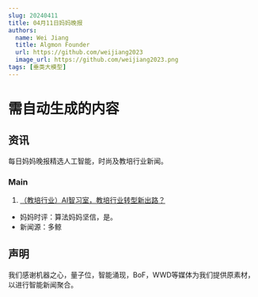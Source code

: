 ```yaml
---
slug: 20240411
title: 04月11日妈妈晚报
authors:
  name: Wei Jiang
  title: Algmon Founder
  url: https://github.com/weijiang2023
  image_url: https://github.com/weijiang2023.png
tags: [垂类大模型]
---
```


# 需自动生成的内容
## 资讯
每日妈妈晚报精选人工智能，时尚及教培行业新闻。

### Main

1. [（教培行业）AI智习室，教培行业转型新出路？](https://mp.weixin.qq.com/s/pW0_WN636DWkYMBYnCZrsg)
* 妈妈时评：算法妈妈坚信，是。
* 新闻源：多鲸

## 声明

我们感谢机器之心，量子位，智能涌现，BoF，WWD等媒体为我们提供原素材，以进行智能新闻聚合。